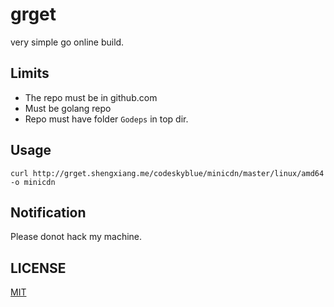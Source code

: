 # grget
very simple go online build.

## Limits
* The repo must be in github.com
* Must be golang repo
* Repo must have folder `Godeps` in top dir.

## Usage

```
curl http://grget.shengxiang.me/codeskyblue/minicdn/master/linux/amd64 -o minicdn
```

## Notification
Please donot hack my machine.

## LICENSE
[MIT](LICENSE)
